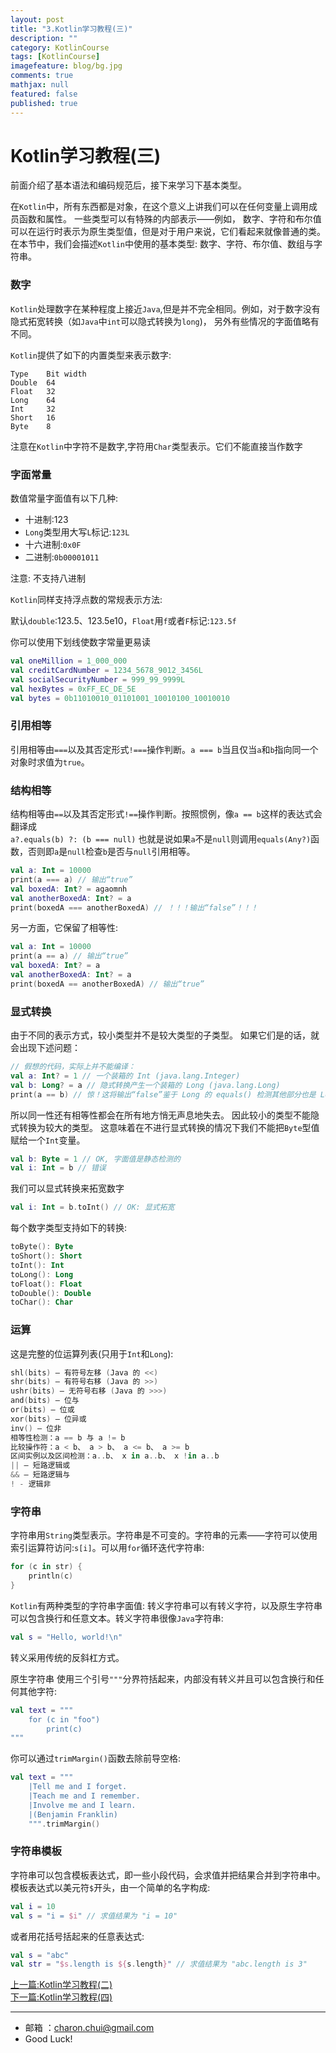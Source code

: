 ```yaml
---
layout: post
title: "3.Kotlin学习教程(三)"
description: ""
category: KotlinCourse
tags: [KotlinCourse]
imagefeature: blog/bg.jpg
comments: true
mathjax: null
featured: false
published: true
---
```


Kotlin学习教程(三)
===

前面介绍了基本语法和编码规范后，接下来学习下基本类型。  

在`Kotlin`中，所有东西都是对象，在这个意义上讲我们可以在任何变量上调用成员函数和属性。 一些类型可以有特殊的内部表示——例如，
数字、字符和布尔值可以在运行时表示为原生类型值，但是对于用户来说，它们看起来就像普通的类。 在本节中，我们会描述`Kotlin`中使用的基本类型:
数字、字符、布尔值、数组与字符串。

### 数字  

`Kotlin`处理数字在某种程度上接近`Java`,但是并不完全相同。例如，对于数字没有隐式拓宽转换（如`Java`中`int`可以隐式转换为`long`)，
另外有些情况的字面值略有不同。

`Kotlin`提供了如下的内置类型来表示数字:    

```
Type    Bit width
Double  64
Float   32
Long    64
Int     32
Short   16
Byte    8
````

注意在`Kotlin`中字符不是数字,字符用`Char`类型表示。它们不能直接当作数字


### 字面常量

数值常量字面值有以下几种:   
- 十进制:123
- `Long`类型用大写`L`标记:`123L`
- 十六进制:`0x0F`
- 二进制:`0b00001011`

注意: 不支持八进制

`Kotlin`同样支持浮点数的常规表示方法:   

默认`double`:123.5、123.5e10，`Float`用`f`或者`F`标记:`123.5f`

你可以使用下划线使数字常量更易读

```kotlin
val oneMillion = 1_000_000
val creditCardNumber = 1234_5678_9012_3456L
val socialSecurityNumber = 999_99_9999L
val hexBytes = 0xFF_EC_DE_5E
val bytes = 0b11010010_01101001_10010100_10010010
```

### 引用相等

引用相等由`===`以及其否定形式`!===`操作判断。`a === b`当且仅当`a`和`b`指向同一个对象时求值为`true`。

### 结构相等

结构相等由`==`以及其否定形式`!==`操作判断。按照惯例，像`a == b`这样的表达式会翻译成      
`a?.equals(b) ?: (b === null)`
也就是说如果`a`不是`null`则调用`equals(Any?)`函数，否则即`a`是`null`检查`b`是否与`null`引用相等。

```kotlin
val a: Int = 10000
print(a === a) // 输出“true”
val boxedA: Int? = agaomnh
val anotherBoxedA: Int? = a
print(boxedA === anotherBoxedA) // ！！！输出“false”！！！
```

另一方面，它保留了相等性:
```kotlin
val a: Int = 10000
print(a == a) // 输出“true”
val boxedA: Int? = a
val anotherBoxedA: Int? = a
print(boxedA == anotherBoxedA) // 输出“true”
```

### 显式转换

由于不同的表示方式，较小类型并不是较大类型的子类型。 如果它们是的话，就会出现下述问题：

```kotlin
// 假想的代码，实际上并不能编译：
val a: Int? = 1 // 一个装箱的 Int (java.lang.Integer)
val b: Long? = a // 隐式转换产生一个装箱的 Long (java.lang.Long)
print(a == b) // 惊！这将输出“false”鉴于 Long 的 equals() 检测其他部分也是 Long
```

所以同一性还有相等性都会在所有地方悄无声息地失去。
因此较小的类型不能隐式转换为较大的类型。 这意味着在不进行显式转换的情况下我们不能把`Byte`型值赋给一个`Int`变量。

```kotlin
val b: Byte = 1 // OK, 字面值是静态检测的
val i: Int = b // 错误
```

我们可以显式转换来拓宽数字
```kotlin
val i: Int = b.toInt() // OK: 显式拓宽
```

每个数字类型支持如下的转换:

```kotlin
toByte(): Byte
toShort(): Short
toInt(): Int
toLong(): Long
toFloat(): Float
toDouble(): Double
toChar(): Char
```

### 运算

这是完整的位运算列表(只用于`Int`和`Long`):

```kotlin
shl(bits) – 有符号左移 (Java 的 <<)
shr(bits) – 有符号右移 (Java 的 >>)
ushr(bits) – 无符号右移 (Java 的 >>>)
and(bits) – 位与
or(bits) – 位或
xor(bits) – 位异或
inv() – 位非
相等性检测：a == b 与 a != b
比较操作符：a < b、 a > b、 a <= b、 a >= b
区间实例以及区间检测：a..b、 x in a..b、 x !in a..b
|| – 短路逻辑或
&& – 短路逻辑与
! - 逻辑非
```


### 字符串

字符串用`String`类型表示。字符串是不可变的。字符串的元素——字符可以使用索引运算符访问:`s[i]`。可以用`for`循环迭代字符串:   

```kotlin
for (c in str) {
    println(c)
}
```
`Kotlin`有两种类型的字符串字面值: 转义字符串可以有转义字符，以及原生字符串可以包含换行和任意文本。转义字符串很像`Java`字符串:
```kotlin
val s = "Hello, world!\n"
```
转义采用传统的反斜杠方式。

原生字符串 使用三个引号`"""`分界符括起来，内部没有转义并且可以包含换行和任何其他字符:   

```kotlin
val text = """
    for (c in "foo")
        print(c)
"""
```
你可以通过`trimMargin()`函数去除前导空格:   

```kotlin
val text = """
    |Tell me and I forget.
    |Teach me and I remember.
    |Involve me and I learn.
    |(Benjamin Franklin)
    """.trimMargin()
```

### 字符串模板

字符串可以包含模板表达式，即一些小段代码，会求值并把结果合并到字符串中。模板表达式以美元符`$`开头，由一个简单的名字构成:  

```kotlin
val i = 10
val s = "i = $i" // 求值结果为 "i = 10"
```

或者用花括号括起来的任意表达式:
```kotlin
val s = "abc"
val str = "$s.length is ${s.length}" // 求值结果为 "abc.length is 3"
```


[上一篇:Kotlin学习教程(二)](https://github.com/CharonChui/AndroidNote/blob/master/KotlinCourse/Kotlin%E5%AD%A6%E4%B9%A0%E6%95%99%E7%A8%8B(%E4%BA%8C).md)         
[下一篇:Kotlin学习教程(四)](https://github.com/CharonChui/AndroidNote/blob/master/KotlinCourse/Kotlin%E5%AD%A6%E4%B9%A0%E6%95%99%E7%A8%8B(%E5%9B%9B).md)


---

- 邮箱 ：charon.chui@gmail.com  
- Good Luck! 

